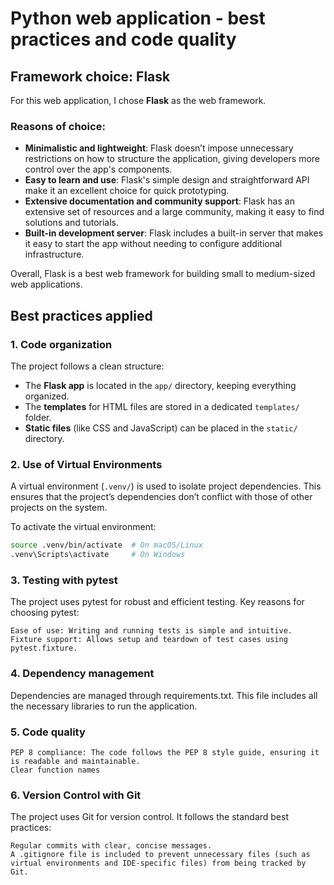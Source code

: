 # Python web application - best practices and code quality

## Framework choice: Flask
For this web application, I chose **Flask** as the web framework.

### Reasons of choice:
- **Minimalistic and lightweight**: Flask doesn’t impose unnecessary restrictions on how to structure the application, giving developers more control over the app's components.
- **Easy to learn and use**: Flask's simple design and straightforward API make it an excellent choice for quick prototyping.
- **Extensive documentation and community support**: Flask has an extensive set of resources and a large community, making it easy to find solutions and tutorials.
- **Built-in development server**: Flask includes a built-in server that makes it easy to start the app without needing to configure additional infrastructure.

Overall, Flask is a best web framework for building small to medium-sized web applications.

## Best practices applied

### 1. Code organization
The project follows a clean structure:
- The **Flask app** is located in the `app/` directory, keeping everything organized.
- The **templates** for HTML files are stored in a dedicated `templates/` folder.
- **Static files** (like CSS and JavaScript) can be placed in the `static/` directory.

### 2. Use of Virtual Environments
A virtual environment (`.venv/`) is used to isolate project dependencies. This ensures that the project’s dependencies don’t conflict with those of other projects on the system.

To activate the virtual environment:
```bash
source .venv/bin/activate  # On macOS/Linux
.venv\Scripts\activate     # On Windows
```

### 3. Testing with pytest

The project uses pytest for robust and efficient testing. Key reasons for choosing pytest:

    Ease of use: Writing and running tests is simple and intuitive.
    Fixture support: Allows setup and teardown of test cases using pytest.fixture.

### 4. Dependency management

Dependencies are managed through requirements.txt. 
This file includes all the necessary libraries to run the application.

### 5. Code quality

    PEP 8 compliance: The code follows the PEP 8 style guide, ensuring it is readable and maintainable.
    Clear function names

### 6. Version Control with Git

The project uses Git for version control. It follows the standard best practices:

    Regular commits with clear, concise messages.
    A .gitignore file is included to prevent unnecessary files (such as virtual environments and IDE-specific files) from being tracked by Git.